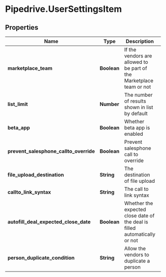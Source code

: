 # Pipedrive.UserSettingsItem

## Properties

Name | Type | Description | Notes
------------ | ------------- | ------------- | -------------
**marketplace_team** | **Boolean** | If the vendors are allowed to be part of the Marketplace team or not | [optional] 
**list_limit** | **Number** | The number of results shown in list by default | [optional] 
**beta_app** | **Boolean** | Whether beta app is enabled | [optional] 
**prevent_salesphone_callto_override** | **Boolean** | Prevent salesphone call to override | [optional] 
**file_upload_destination** | **String** | The destination of file upload | [optional] 
**callto_link_syntax** | **String** | The call to link syntax | [optional] 
**autofill_deal_expected_close_date** | **Boolean** | Whether the expected close date of the deal is filled automatically or not | [optional] 
**person_duplicate_condition** | **String** | Allow the vendors to duplicate a person | [optional] 


